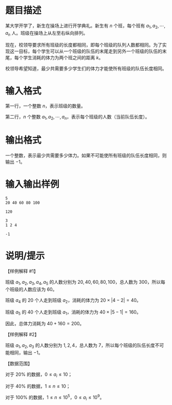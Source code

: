 # 题目描述

某大学开学了，新生在操场上进行开学典礼。新生有 $n$ 个班，每个班有 $a_1,a_2,\cdots,a_n$ 人。班级在操场上从左至右纵向排列。

现在，校领导要求所有班级的长度都相同，即每个班级的队列人数都相同。为了实现这一目标，每个学生可以从一个班级的队伍的末尾走到另外一个班级的队伍的末尾，每个学生消耗的体力为两个班之间的距离 $k$。

校领导希望知道，最少共需要多少学生们的体力才能使所有班级的队伍长度相同。

# 输入格式

第一行，一个整数 $n$，表示班级的数量。

第二行，$n$ 个整数 $a_1,a_2,\cdots,a_n$，表示每个班级的人数（当前队伍长度）。

# 输出格式

一个整数，表示最少共需要多少体力。如果不可能使所有班级的队伍长度相同，则输出 $-1$。

# 输入输出样例

```input1
5
20 40 60 80 100
```

```output1
120
```

```input2
3
1 2 4
```

```output2
-1
```

# 说明/提示

【样例解释 #1】

班级 $a_1,a_2,a_3,a_4,a_5$ 的人数分别为 $20,40,60,80,100$，总人数为 $300$，所以每个班级的人数应该为 $60$。

班级 $a_4$ 的 $20$ 个人走到班级 $a_2$，消耗的体力为 $20 \times |4-2| = 40$。

班级 $a_5$ 的 $40$ 个人走到班级 $a_1$，消耗的体力为 $40 \times |5-1| = 160$。

因此，总体力消耗为 $40+160=200$。

【样例解释 #2】

班级 $a_1,a_2,a_3$ 的人数分别为 $1,2,4$，总人数为 $7$，所以每个班级的队伍长度不可能相同，输出 $-1$。

【数据范围】

对于 $20 \%$ 的数据，$0 \leq a_i \leq 10$；

对于 $40 \%$ 的数据，$1 \leq n \leq 10$；

对于 $100 \%$ 的数据，$1 \leq n \leq {10}^5$，$0 \leq a_i \leq {10}^9$。
